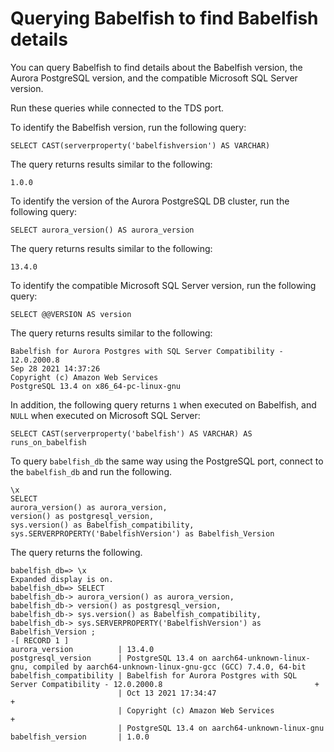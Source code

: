 # Querying Babelfish to find Babelfish details<a name="babelfish-information"></a>

You can query Babelfish to find details about the Babelfish version, the Aurora PostgreSQL version, and the compatible Microsoft SQL Server version\.

Run these queries while connected to the TDS port\.

To identify the Babelfish version, run the following query:

```
SELECT CAST(serverproperty('babelfishversion') AS VARCHAR)
```

The query returns results similar to the following:

```
1.0.0
```

To identify the version of the Aurora PostgreSQL DB cluster, run the following query:

```
SELECT aurora_version() AS aurora_version 
```

The query returns results similar to the following:

```
13.4.0
```

To identify the compatible Microsoft SQL Server version, run the following query:

```
SELECT @@VERSION AS version
```

The query returns results similar to the following:

```
Babelfish for Aurora Postgres with SQL Server Compatibility - 12.0.2000.8
Sep 28 2021 14:37:26
Copyright (c) Amazon Web Services
PostgreSQL 13.4 on x86_64-pc-linux-gnu
```

In addition, the following query returns `1` when executed on Babelfish, and `NULL` when executed on Microsoft SQL Server:

```
SELECT CAST(serverproperty('babelfish') AS VARCHAR) AS runs_on_babelfish
```

To query `babelfish_db` the same way using the PostgreSQL port, connect to the `babelfish_db` and run the following\.

```
\x
SELECT
aurora_version() as aurora_version,
version() as postgresql_version,
sys.version() as Babelfish_compatibility,
sys.SERVERPROPERTY('BabelfishVersion') as Babelfish_Version
```

The query returns the following\.

```
babelfish_db=> \x
Expanded display is on.
babelfish_db=> SELECT
babelfish_db-> aurora_version() as aurora_version,
babelfish_db-> version() as postgresql_version,
babelfish_db-> sys.version() as Babelfish_compatibility,
babelfish_db-> sys.SERVERPROPERTY('BabelfishVersion') as Babelfish_Version ;
-[ RECORD 1 ]
aurora_version          | 13.4.0
postgresql_version      | PostgreSQL 13.4 on aarch64-unknown-linux-gnu, compiled by aarch64-unknown-linux-gnu-gcc (GCC) 7.4.0, 64-bit
babelfish_compatibility | Babelfish for Aurora Postgres with SQL Server Compatibility - 12.0.2000.8                                  +
                        | Oct 13 2021 17:34:47                                                                                       +
                        | Copyright (c) Amazon Web Services                                                                          +
                        | PostgreSQL 13.4 on aarch64-unknown-linux-gnu
babelfish_version       | 1.0.0
```